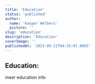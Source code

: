 ```yaml
---
title: 'Education'
status: 'published'
author:
  name: 'Kasper Welbers'
  picture: ''
slug: 'education'
description: 'Education'
coverImage: ''
publishedAt: '2023-09-21T04:35:07.000Z'
---
```


## Education:

meer education info


